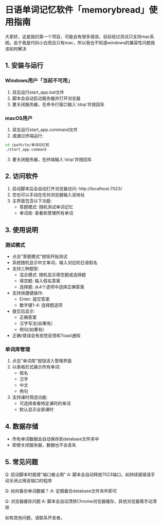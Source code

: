 # 日语单词记忆软件「memorybread」使用指南

大家好，这是我的第一个项目，可能会有很多错误，目前经过测试只支持mac系统。由于我是代码小白而且只有mac，所以我也不知道windows的兼容性问题我该如何解决


## 1. 安装与运行

### Windows用户「当前不可用」
1. 双击运行start_app.bat文件
2. 脚本会自动启动服务器并打开浏览器
3. 要关闭服务器，在命令行窗口输入'stop'并按回车

### macOS用户
1. 双击运行start_app.command文件
2. 或通过终端运行:
```bash
cd /path/to/单词记忆机
./start_app.command
```
3. 要关闭服务器，在终端输入'stop'并按回车


## 2. 访问软件

1. 启动脚本后会自动打开浏览器访问: http://localhost:7023/
2. 您也可以手动在任何浏览器输入该地址
3. 主界面包含以下功能:
   - 答题模式: 随机测试单词记忆
   - 单词库: 查看和管理所有单词

## 3. 使用说明

### 测试模式

- 点击"答题模式"按钮开始测试
- 系统随机显示中文单词，输入对应的日语假名
- 支持三种题型:
  - 混合模式: 随机显示填空题或选择题
  - 填空题: 输入假名答案
  - 选择题: 从4个选项中选择正确答案
- 支持快捷键操作:
  - Enter: 提交答案
  - 数字键1-4: 选择题选项
- 提交后显示:
  - 正确答案
  - 汉字写法(如果有)
  - 例句(如果有)
- 正确/错误会有视觉反馈和Toast通知

### 单词库管理

1. 点击"单词库"按钮进入管理界面
2. 以表格形式展示所有单词:
   - 假名
   - 汉字
   - 中文
   - 例句
3. 支持课时筛选功能:
   - 可选择查看特定课时的单词
   - 默认显示全部课时


## 4. 数据存储

- 所有单词数据会自动保存到database文件夹中
- 即使关闭服务器，数据也不会丢失

## 5. 常见问题

Q: 启动脚本时报错"端口被占用"
A: 脚本会自动释放7023端口，如持续报错请手动关闭占用该端口的程序

Q: 如何备份单词数据？
A: 定期备份database文件夹件即可

Q: 浏览器缓存问题
A: 脚本会自动清除Chrome浏览器缓存，其他浏览器需手动清除

如有其他问题，请联系开发者。
